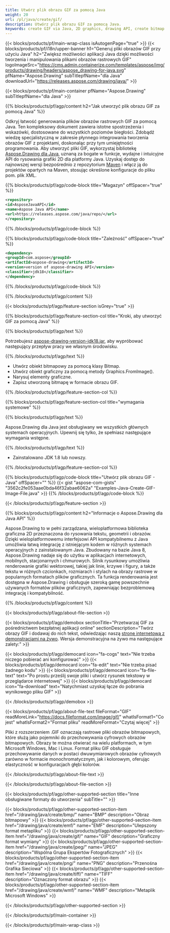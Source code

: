 ```yaml
---
title: Utwórz plik obrazu GIF za pomocą Java
weight: 20
url: /pl/java/create/gif/
description: Utwórz plik obrazu GIF za pomocą Java.
keywords: create GIF via Java, 2D graphics, drawing API, create bitmap in Java, Drawing dla Java, save bitmap, save GIF image, cross-platform 2D graphic library, Bitmap class, vector graphics drawing, draw text, rendering raster images, GIF image file
---
```


{{< blocks/products/pf/main-wrap-class isAutogenPage="true" >}}
{{< blocks/products/pf/i18n/upper-banner h1="Generuj pliki obrazów GIF przy użyciu Java" h2="Zwiększ możliwości aplikacji Java dzięki możliwości tworzenia i manipulowania plikami obrazów rastrowych GIF" logoImageSrc="https://cms.admin.containerize.com/templates/aspose/img/products/drawing/headers/aspose_drawing-for-java.svg" pfName="Aspose.Drawing" subTitlepfName="dla Java" downloadUrl="https://releases.aspose.com/drawing/java/" >}}

{{< blocks/products/pf/main-container pfName="Aspose.Drawing" subTitlepfName="dla Java" >}}


{{% blocks/products/pf/agp/content h2="Jak utworzyć plik obrazu GIF za pomocą Java" %}}

Odkryj łatwość generowania plików obrazów rastrowych GIF za pomocą Java. Ten kompleksowy dokument zawiera istotne spostrzeżenia i wskazówki, dostosowane do wszystkich poziomów biegłości. Zdobądź wiedzę specjalistyczną w zakresie płynnego integrowania tworzenia obrazów GIF z projektami, doskonaląc przy tym umiejętności programowania. Aby utworzyć pliki GIF, wykorzystaj bibliotekę [Aspose.Drawing dla Java](https://products.aspose.com/drawing/java), uznaną za bogate w funkcje, wydajne i intuicyjne API do rysowania grafiki 2D dla platformy Java. Uzyskaj dostęp do najnowszej wersji bezpośrednio z repozytorium [Maven](https://releases.aspose.com/java/repo/com/aspose/aspose-drawing/) i włącz ją do projektów opartych na Maven, stosując określone konfiguracje do pliku pom. plik XML.

{{% blocks/products/pf/agp/code-block title="Magazyn" offSpacer="true" %}}

```xml
<repository>
<id>AsposeJavaAPI</id>
<name>Aspose Java API</name>
<url>https://releases.aspose.com/java/repo/</url>
</repository>
```

{{% /blocks/products/pf/agp/code-block %}}

{{% blocks/products/pf/agp/code-block title="Zależność" offSpacer="true" %}}

```xml
<dependency>
<groupId>com.aspose</groupId>
<artifactId>aspose-drawing</artifactId>
<version>version of aspose-drawing API</version>
<classifier>jdk18</classifier>
</dependency>
```

{{% /blocks/products/pf/agp/code-block %}}

{{% /blocks/products/pf/agp/content %}}


{{< blocks/products/pf/agp/feature-section isGrey="true" >}}

{{% blocks/products/pf/agp/feature-section-col title="Kroki, aby utworzyć GIF za pomocą Java" %}}

{{% blocks/products/pf/agp/text %}}

Potrzebujesz [aspose-drawing-version-jdk18.jar](https://releases.aspose.com/drawing/java/), aby wypróbować następujący przepływ pracy we własnym środowisku.

{{% /blocks/products/pf/agp/text %}}

+ Utwórz obiekt bitmapowy za pomocą klasy Bitmap.
+ Utwórz obiekt graficzny za pomocą metody Graphics.FromImage().
+ Narysuj elementy graficzne.
+ Zapisz utworzoną bitmapę w formacie obrazu GIF.

{{% /blocks/products/pf/agp/feature-section-col %}}

{{% blocks/products/pf/agp/feature-section-col title="wymagania systemowe" %}}

{{% blocks/products/pf/agp/text %}}

Aspose.Drawing dla Java jest obsługiwany we wszystkich głównych systemach operacyjnych. Upewnij się tylko, że spełniasz następujące wymagania wstępne.

{{% /blocks/products/pf/agp/text %}}

- Zainstalowano JDK 1.8 lub nowszy.

{{% /blocks/products/pf/agp/feature-section-col %}}

{{% blocks/products/pf/agp/code-block title="Utwórz plik obrazu GIF - Java" offSpacer="" %}}
{{< gist "aspose-com-gists" "3562c2fe053aae0bda46f32abae6062a" "Examples-Java-Create-GIF-Image-File.java" >}}
{{% /blocks/products/pf/agp/code-block %}}

{{< /blocks/products/pf/agp/feature-section >}}


<!-- aboutfile Starts -->

{{% blocks/products/pf/agp/content h2="Informacje o Aspose.Drawing dla Java API" %}}

Aspose.Drawing to w pełni zarządzana, wieloplatformowa biblioteka graficzna 2D przeznaczona do rysowania tekstu, geometrii i obrazów. Dzięki wieloplatformowemu interfejsowi API kompatybilnemu z Java umożliwia łatwą integrację z istniejącym kodem w różnych systemach operacyjnych z zainstalowanym Java. Zbudowany na bazie Java 8, Aspose.Drawing nadaje się do użytku w aplikacjach internetowych, mobilnych, stacjonarnych i chmurowych. Silnik rysunkowy umożliwia renderowanie grafiki wektorowej, takiej jak linie, krzywe i figury, a także tekstu w różnych czcionkach, rozmiarach i stylach na obrazy rastrowe w popularnych formatach plików graficznych. Ta funkcja renderowania jest dostępna w Aspose.Drawing i obsługuje szeroką gamę powszechnie używanych formatów plików graficznych, zapewniając bezproblemową integrację i kompatybilność.

{{% /blocks/products/pf/agp/content %}}


{{< blocks/products/pf/agp/about-file-section >}}

{{< blocks/products/pf/agp/demobox sectionTitle="Przetwarzaj GIF za pośrednictwem bezpłatnej aplikacji online" sectionDescription="Twórz obrazy GIF i dodawaj do nich tekst, odwiedzając naszą [stronę internetową z demonstracjami na żywo](https://products.aspose.app/drawing). Wersja demonstracyjna na żywo ma następujące zalety:" >}}

{{< blocks/products/pf/agp/democard icon="fa-cogs" text="Nie trzeba niczego pobierać ani konfigurować" >}}
{{< blocks/products/pf/agp/democard icon="fa-edit" text="Nie trzeba pisać żadnego kodu" >}}
{{< blocks/products/pf/agp/democard icon="fa-file-text" text="Po prostu prześlij swoje pliki i utwórz rysunek tekstowy w przeglądarce internetowej" >}}
{{< blocks/products/pf/agp/democard icon="fa-download" text="Natychmiast uzyskaj łącze do pobrania wynikowego pliku GIF" >}}

{{< /blocks/products/pf/agp/demobox >}}

{{< blocks/products/pf/agp/about-file-text fileFormat="GIF" readMoreLink="https://docs.fileformat.com/image/gif/" whatIsFormat1="Co jest" whatIsFormat2="Format pliku" readMoreFormat="Czytaj więcej" >}}

Pliki z rozszerzeniem .GIF oznaczają rastrowe pliki obrazów bitmapowych, które służą jako pojemniki do przechowywania cyfrowych obrazów bitmapowych. Obrazy te można otwierać na wielu platformach, w tym Microsoft Windows, Mac i Linux. Format pliku GIF obsługuje przechowywanie danych w postaci dwuwymiarowych obrazów cyfrowych zarówno w formacie monochromatycznym, jak i kolorowym, oferując elastyczność w konfiguracjach głębi kolorów.

{{< /blocks/products/pf/agp/about-file-text >}}

{{< /blocks/products/pf/agp/about-file-section >}}

<!-- aboutfile Ends -->


{{< blocks/products/pf/agp/other-supported-section title="Inne obsługiwane formaty do utworzenia" subTitle="" >}}

{{< blocks/products/pf/agp/other-supported-section-item href="/drawing/java/create/bmp/" name="BMP" description="Obraz bitmapowy" >}}
{{< blocks/products/pf/agp/other-supported-section-item href="/drawing/java/create/emf/" name="EMF" description="Ulepszony format metapliku" >}}
{{< blocks/products/pf/agp/other-supported-section-item href="/drawing/java/create/gif/" name="GIF" description="Graficzny format wymiany" >}}
{{< blocks/products/pf/agp/other-supported-section-item href="/drawing/java/create/jpeg/" name="JPEG" description="Wspólna Grupa Ekspertów Fotograficznych" >}}
{{< blocks/products/pf/agp/other-supported-section-item href="/drawing/java/create/png/" name="PNG" description="Przenośna Grafika Sieciowa" >}}
{{< blocks/products/pf/agp/other-supported-section-item href="/drawing/java/create/tiff/" name="TIFF" description="Oznaczony format obrazu" >}}
{{< blocks/products/pf/agp/other-supported-section-item href="/drawing/java/create/wmf/" name="WMF" description="Metaplik Microsoft Windows" >}}


{{< /blocks/products/pf/agp/other-supported-section >}}

{{< /blocks/products/pf/main-container >}}

{{< /blocks/products/pf/main-wrap-class >}}
